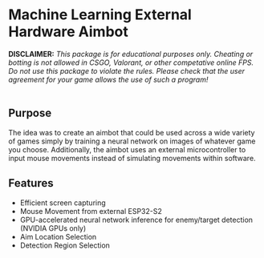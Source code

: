 <h1>Machine Learning External Hardware Aimbot</h1>
<strong>DISCLAIMER:</strong> 
<em>This package is for educational purposes only. Cheating or botting is not allowed in CSGO, Valorant, or other competative online FPS. Do not use this package to violate the rules. Please check that the user agreement for your game allows the use of such a program!</em>
<br>
<br>

## Purpose 
The idea was to create an aimbot that could be used across a wide variety of games simply by training a neural network on images of whatever game you choose. Additionally, the aimbot uses an external microcontroller to input mouse movements instead of simulating movements within software. 

## Features 
* Efficient screen capturing
* Mouse Movement from external ESP32-S2
* GPU-accelerated neural network inference for enemy/target detection (NVIDIA GPUs only)
* Aim Location Selection 
* Detection Region Selection 




